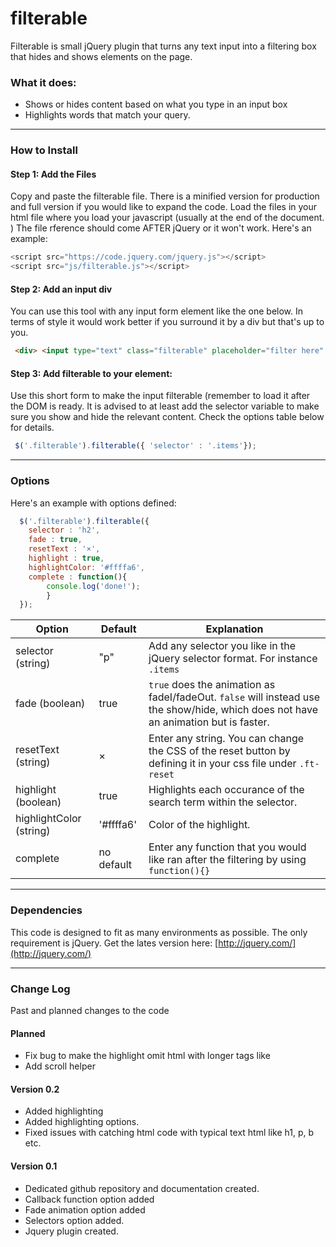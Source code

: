 filterable
==========

Filterable is small jQuery plugin that turns any text input into a filtering box that hides and shows elements on the page.

### What it does:
- Shows or hides content based on what you type in an input box
- Highlights words that match your query. 

---
### How to Install

#### Step 1: Add the Files

Copy and paste the filterable file. There is a minified version for production and full version if you would like to expand the code. Load the files in your html file where you load your javascript (usually at the end of the document. ) The file rference should come AFTER jQuery or it won't work. Here's an example:

```javascript
<script src="https://code.jquery.com/jquery.js"></script>
<script src="js/filterable.js"></script>
```
#### Step 2: Add an input div
You can use this tool with any input form element like the one below. In terms of style it would work better if you surround it by a div but that's up to you.
```html
 <div> <input type="text" class="filterable" placeholder="filter here" ></div>
```

#### Step 3: Add filterable to your element:
Use this short form to make the input filterable (remember to load it after the DOM is ready. It is advised to at least add the selector variable to make sure you show and hide the relevant content. Check the options table below for details.

```javascript
 $('.filterable').filterable({ 'selector' : '.items'});
```
--- 
### Options
Here's an example with options defined:

```javascript 
  $('.filterable').filterable({
  	selector : 'h2', 
  	fade : true, 
    resetText : '×',
    highlight : true,
    highlightColor: '#ffffa6',
  	complete : function(){ 
  		console.log('done!'); 
  		}
  });
```
Option	| Default	| Explanation
--- | --- | ---
selector  (string) | "p" | Add any selector you like in the jQuery selector format. For instance `.items`
fade (boolean) 	| true  | 	`true` does the animation as fadeI/fadeOut. `false` will instead use the show/hide, which does not have an animation but is faster.
resetText	(string) | ×	| Enter any string. You can change the CSS of the reset button by defining it in your css file under `.ft-reset`
highlight (boolean) | true | Highlights each occurance of the search term within the selector. 
highlightColor (string) | '#ffffa6' | Color of the highlight. 
complete	| no default	| Enter any function that you would like ran after the filtering by using `function(){}`

---
### Dependencies
This code is designed to fit as many environments as possible. The only requirement is jQuery. Get the lates version here:
[http://jquery.com/](http://jquery.com/)

---
### Change Log
Past and planned changes to the code

#### Planned
- Fix bug to make the highlight omit html with longer tags like <span> 
- Add scroll helper

#### Version 0.2
- Added highlighting
- Added highlighting options. 
- Fixed issues with catching html code with typical text html like h1, p, b etc. 

#### Version 0.1
- Dedicated github repository and documentation created.
- Callback function option added
- Fade animation option added
- Selectors option added.
- Jquery plugin created.
